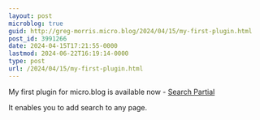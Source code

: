 ```yaml
---
layout: post
microblog: true
guid: http://greg-morris.micro.blog/2024/04/15/my-first-plugin.html
post_id: 3991266
date: 2024-04-15T17:21:55-0000
lastmod: 2024-06-22T16:19:14-0000
type: post
url: /2024/04/15/my-first-plugin.html
---
```

My first plugin for micro.blog is available now - [Search Partial](https://micro.blog/account/plugins/view/122)

It enables you to add search to any page.

